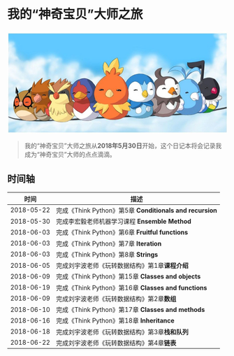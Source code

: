# 我的“神奇宝贝”大师之旅

![封面](./figs/pokemon.jpg)

> 我的“神奇宝贝”大师之旅从**2018年5月30日**开始，这个日记本将会记录我成为“神奇宝贝”大师的点点滴滴。

## 时间轴

| 时间       | 描述                                                     |
| ---------- | -------------------------------------------------------- |
| 2018-05-22 | 完成《Think Python》第5章 **Conditionals and recursion** |
| 2018-05-30 | 完成李宏毅老师机器学习课程 **Ensemble Method**           |
| 2018-06-03 | 完成《Think Python》第6章 **Fruitful functions**         |
| 2018-06-03 | 完成《Think Python》第7章 **Iteration**                  |
| 2018-06-03 | 完成《Think Python》第8章 **Strings**                    |
| 2018-06-05 | 完成刘宇波老师《玩转数据结构》第1章**课程介绍**          |
| 2018-06-09 | 完成《Think Python》第15章 **Classes and objects**       |
| 2018-06-19 | 完成《Think Python》第16章 **Classes and functions**     |
| 2018-06-09 | 完成刘宇波老师《玩转数据结构》第2章**数组**              |
| 2018-06-10 | 完成《Think Python》第17章 **Classes and methods**       |
| 2018-06-16 | 完成《Think Python》第18章 **Inheritance**               |
| 2018-06-18 | 完成刘宇波老师《玩转数据结构》第3章**栈和队列**          |
| 2018-06-22 | 完成刘宇波老师《玩转数据结构》第4章**链表**          |

